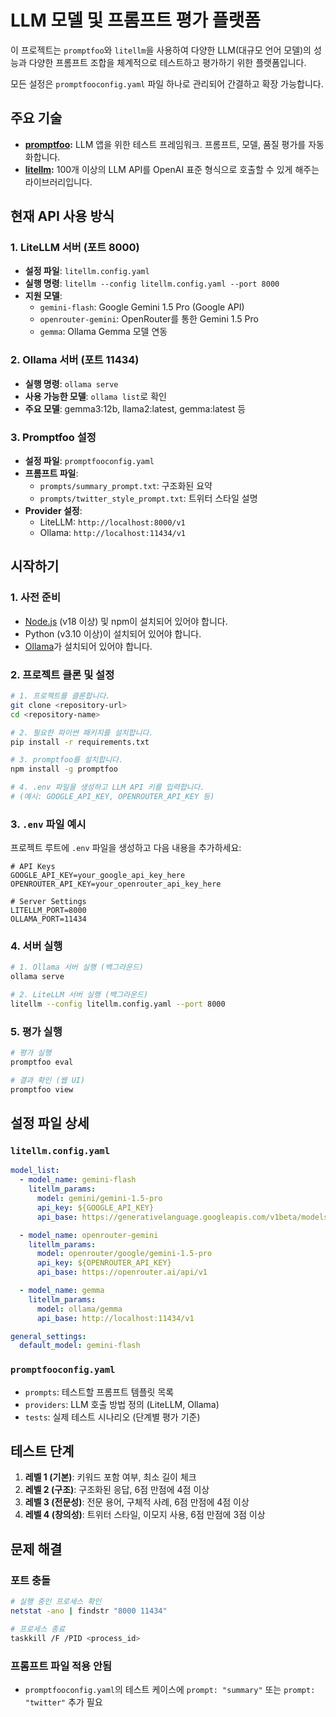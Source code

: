 # LLM 모델 및 프롬프트 평가 플랫폼

이 프로젝트는 `promptfoo`와 `litellm`을 사용하여 다양한 LLM(대규모 언어 모델)의 성능과 다양한 프롬프트 조합을 체계적으로 테스트하고 평가하기 위한 플랫폼입니다.

모든 설정은 `promptfooconfig.yaml` 파일 하나로 관리되어 간결하고 확장 가능합니다.

## 주요 기술

*   **[promptfoo](https://www.promptfoo.dev/):** LLM 앱을 위한 테스트 프레임워크. 프롬프트, 모델, 품질 평가를 자동화합니다.
*   **[litellm](https://www.litellm.ai/):** 100개 이상의 LLM API를 OpenAI 표준 형식으로 호출할 수 있게 해주는 라이브러리입니다.

## 현재 API 사용 방식

### 1. LiteLLM 서버 (포트 8000)
- **설정 파일**: `litellm.config.yaml`
- **실행 명령**: `litellm --config litellm.config.yaml --port 8000`
- **지원 모델**:
  - `gemini-flash`: Google Gemini 1.5 Pro (Google API)
  - `openrouter-gemini`: OpenRouter를 통한 Gemini 1.5 Pro
  - `gemma`: Ollama Gemma 모델 연동

### 2. Ollama 서버 (포트 11434)
- **실행 명령**: `ollama serve`
- **사용 가능한 모델**: `ollama list`로 확인
- **주요 모델**: gemma3:12b, llama2:latest, gemma:latest 등

### 3. Promptfoo 설정
- **설정 파일**: `promptfooconfig.yaml`
- **프롬프트 파일**:
  - `prompts/summary_prompt.txt`: 구조화된 요약
  - `prompts/twitter_style_prompt.txt`: 트위터 스타일 설명
- **Provider 설정**:
  - LiteLLM: `http://localhost:8000/v1`
  - Ollama: `http://localhost:11434/v1`

## 시작하기

### 1. 사전 준비

*   [Node.js](https://nodejs.org/) (v18 이상) 및 npm이 설치되어 있어야 합니다.
*   Python (v3.10 이상)이 설치되어 있어야 합니다.
*   [Ollama](https://ollama.ai/)가 설치되어 있어야 합니다.

### 2. 프로젝트 클론 및 설정

```bash
# 1. 프로젝트를 클론합니다.
git clone <repository-url>
cd <repository-name>

# 2. 필요한 파이썬 패키지를 설치합니다.
pip install -r requirements.txt

# 3. promptfoo를 설치합니다.
npm install -g promptfoo

# 4. .env 파일을 생성하고 LLM API 키를 입력합니다.
# (예시: GOOGLE_API_KEY, OPENROUTER_API_KEY 등)
```

### 3. `.env` 파일 예시

프로젝트 루트에 `.env` 파일을 생성하고 다음 내용을 추가하세요:

```
# API Keys
GOOGLE_API_KEY=your_google_api_key_here
OPENROUTER_API_KEY=your_openrouter_api_key_here

# Server Settings
LITELLM_PORT=8000
OLLAMA_PORT=11434
```

### 4. 서버 실행

```bash
# 1. Ollama 서버 실행 (백그라운드)
ollama serve

# 2. LiteLLM 서버 실행 (백그라운드)
litellm --config litellm.config.yaml --port 8000
```

### 5. 평가 실행

```bash
# 평가 실행
promptfoo eval

# 결과 확인 (웹 UI)
promptfoo view
```

## 설정 파일 상세

### `litellm.config.yaml`
```yaml
model_list:
  - model_name: gemini-flash
    litellm_params:
      model: gemini/gemini-1.5-pro
      api_key: ${GOOGLE_API_KEY}
      api_base: https://generativelanguage.googleapis.com/v1beta/models

  - model_name: openrouter-gemini
    litellm_params:
      model: openrouter/google/gemini-1.5-pro
      api_key: ${OPENROUTER_API_KEY}
      api_base: https://openrouter.ai/api/v1

  - model_name: gemma
    litellm_params:
      model: ollama/gemma
      api_base: http://localhost:11434/v1

general_settings:
  default_model: gemini-flash
```

### `promptfooconfig.yaml`
- `prompts`: 테스트할 프롬프트 템플릿 목록
- `providers`: LLM 호출 방법 정의 (LiteLLM, Ollama)
- `tests`: 실제 테스트 시나리오 (단계별 평가 기준)

## 테스트 단계

1. **레벨 1 (기본)**: 키워드 포함 여부, 최소 길이 체크
2. **레벨 2 (구조)**: 구조화된 응답, 6점 만점에 4점 이상
3. **레벨 3 (전문성)**: 전문 용어, 구체적 사례, 6점 만점에 4점 이상
4. **레벨 4 (창의성)**: 트위터 스타일, 이모지 사용, 6점 만점에 3점 이상

## 문제 해결

### 포트 충돌
```bash
# 실행 중인 프로세스 확인
netstat -ano | findstr "8000 11434"

# 프로세스 종료
taskkill /F /PID <process_id>
```

### 프롬프트 파일 적용 안됨
- `promptfooconfig.yaml`의 테스트 케이스에 `prompt: "summary"` 또는 `prompt: "twitter"` 추가 필요
